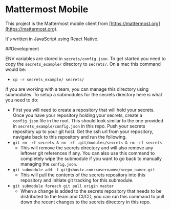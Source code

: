 # Mattermost Mobile

This project is the Mattermost mobile client from [https://mattermost.org](https://mattermost.org).

It's written in JavaScript using React Native.

##Development

ENV variables are stored in `secrets/config.json`.  To get started you need to copy the `secrets_example/` directory to `secrets/`.  On a mac this command would be:
- `cp -r secrets_example/ secrets/`

If you are working with a team, you can manage this directory using submodules. To setup a submodules for the secrets directory here is what you need to do:

- First you will need to create a repository that will hold your secrets.  Once you have your repository holding your secrets, create a `config.json` file in the root.  This should look similar to the one provided in `secrets_example/config.json` in this repo.  Push your secrets repository up to your git host.  Get the ssh url from your repository, navigate back to this repository and run the following.
- `git rm -rf secrets & rm -rf .git/modules/secrets & rm -rf secrets`
  - This will remove the secrets directory and will also remove any leftover git references if any.  You can also use this command to completely wipe the submodule if you want to go back to manually managing the `config.json`.
- `git submodule add -f git@<host>.com:<username>/<repo_name>.git`
  - This will pull the contents of the secrets repository into this repository and initiate git tracking for this submodule.
- `git submodule foreach git pull origin master`
  - When a change is added to the secrets repository that needs to be distributed to the team and CI/CD, you can run this command to pull down the recent changes to the secrets directory in this repo.

